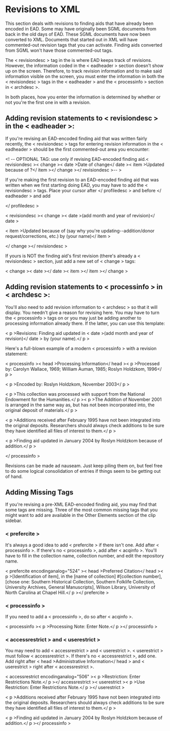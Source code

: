 # Revisions to XML

This section deals with revisions to finding aids that have already been encoded in EAD. Some may have originally been SGML documents from back in the old days of EAD. These SGML documents have now been converted to XML. Documents that started out in XML will have commented-out revision tags that you can activate. Finding aids converted from SGML won't have those commented-out tags.  

The < revisiondesc > tag in the <eadheader> is where EAD keeps track of revisions. However, the information coded in the < eadheader > section doesn't show up on the screen. Therefore, to track revision information and to make said information visible on the screen, you must enter the information in both the < revisiondesc > tags in the < eadheader > and the < processinfo > section in < archdesc >.  

In both places, how you enter the information is determined by whether or not you're the first one in with a revision.  

## Adding revision statements to < revisiondesc > in the < eadheader >: 

If you're revising an EAD-encoded finding aid that was written fairly recently, the < revisiondesc > tags for entering revision information in the < eadheader > should be the first commented-out area you encounter:  

<! -- OPTIONAL TAG: use only if revising EAD-encoded finding aid.< revisiondesc >< change >< date >Date of change</ date >< item >Updated because of ?</ item ></ change ></ revisiondesc >-- >  

If you're making the first revision to an EAD-encoded finding aid that was written when we first starting doing EAD, you may have to add the < revisiondesc > tags. Place your cursor after </ profiledesc > and before </ eadheader > and add  

</ profiledesc >  

< revisiondesc >< change >< date >(add month and year of revision)</ date > 

< item >Updated because of (say why you're updating--addition/donor request/corrections, etc.) by (your name)</ item > 

</ change ></ revisiondesc > 

 </eadheader> 
 
 If yours is NOT the finding aid's first revision (there's already a < revisiondesc > section, just add a new set of < change > tags:  

< change >< date ></ date >< item ></ item ></ change >  

## Adding revision statements to < processinfo > in < archdesc >:

You'll also need to add revision information to < archdesc > so that it will display. You needn't give a reason for revising here. You may have to turn the < processinfo > tags on or you may just be adding another to processing information already there. If the latter, you can use this template:  

< p >Revisions: Finding aid updated in < date >(add month and year of revision)</ date > by (your name).</ p >  

Here's a full-blown example of a modern < processinfo > with a revision statement:  

< processinfo >< head >Processing Information</ head >< p >Processed by: Carolyn Wallace, 1969; William Auman, 1985; Roslyn Holdzkom, 1996</ p >

< p >Encoded by: Roslyn Holdzkom, November 2003</ p > 

< p >This collection was processed with support from the National Endowment for the Humanities.</ p >< p >The Addition of November 2001 is arranged in the same way as, but has not been incorporated into, the original deposit of materials.</ p >

< p >Additions received after February 1995 have not been integrated into the original deposits. Researchers should always check additions to be sure they have identified all files of interest to them.</ p > 

< p >Finding aid updated in January 2004 by Roslyn Holdzkom because of addition.</ p > 

</ processinfo >  

Revisions can be made ad nauseam. Just keep piling them on, but feel free to do some logical consolidation of entries if things seem to be getting out of hand.  

## Adding Missing Tags

If you're revising a pre-XML EAD-encoded finding aid, you may find that some tags are missing. Three of the most common missing tags that you might want to add are available in the Other Elements section of the clip sidebar.  

### < prefercite > 

It's always a good idea to add < prefercite > if there isn't one. Add <prefercite> after < processinfo >. If there's no < processinfo >, add <prefercite> after < acqinfo >. You'll have to fill in the collection name, collection number, and edit the repository name.  

< prefercite encodinganalog="524" >< head >Preferred Citation</ head >< p >[Identification of item], in the [name of collection] #[collection number], [chose one: Southern Historical Collection, Southern Folklife Collection, University Archives, General Manuscripts], Wilson Library, University of North Carolina at Chapel Hill.</ p ></ prefercite >  

### < processinfo > 

If you need to add a < processinfo >, do so after < acqinfo >.  

< processinfo >< p >Processing Note: Enter Note.</ p ></ processinfo >  

### < accessrestrict > and < userestrict > 

You may need to add < accessrestrict > and < userestrict >. < userestrict > must follow < accessrestrict >. If there's no < accessrestrict >, add one. Add <accessrestrict> right after < head >Administrative Information</ head > and < userestrict > right after < accessrestrict >.  

< accessrestrict encodinganalog="506" >< p >Restriction: Enter Restrictions Note.</ p ></ accessrestrict >< userestrict >< p >Use Restriction: Enter Restrictions Note.</ p ></ userestrict > 

< p >Additions received after February 1995 have not been integrated into the original deposits. Researchers should always check additions to be sure they have identified all files of interest to them.</ p > 

< p >Finding aid updated in January 2004 by Roslyn Holdzkom because of addition.</ p ></ processinfo >  
